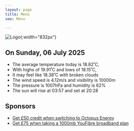 ```yaml
---
layout: page
title: Menu
seo: Menu

---
```


![Logo](/images/logo.jpg){:width="832px"}

<!-- weather_marker starts -->
## On Sunday, 06 July 2025

- The average temperature today is 18.82˚C,
- With highs of 19.91˚C and lows of 18.15˚C,
- It may feel like 18.38˚C with broken clouds
- The wind speed is 4.12m/s and visibility is 10000m
- The pressure is 1007hPa and humidity is 62%
- The sun will rise at 03:57 and set at 20:28

<!-- weather_marker ends -->

## Sponsors

- [Get £50 credit when switching to Octopus Energy](https://bit.ly/3oD1nnS)
- [Get £75 when taking a 1000mb YouFibre broadband plan](https://aklam.io/91zWhU?)
